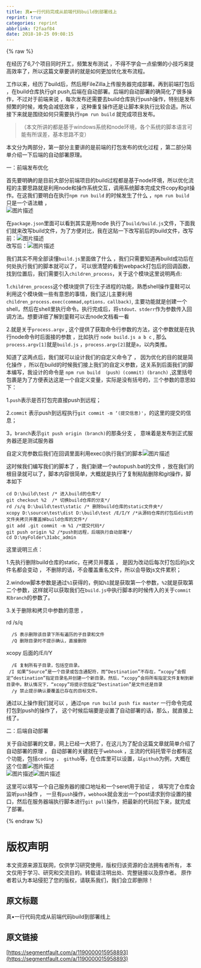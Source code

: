 ```yaml
---
title: 真▪一行代码完成从前端代码build到部署线上
reprint: true
categories: reprint
abbrlink: f2faaf84
date: 2018-10-25 09:08:15
---
```


{% raw %}
<p>&#x5728;&#x7ECF;&#x5386;&#x4E86;6,7&#x4E2A;&#x9879;&#x76EE;&#x540C;&#x65F6;&#x5F00;&#x5DE5;&#xFF0C;&#x9891;&#x7E41;&#x53D1;&#x5E03;&#x6D4B;&#x8BD5; &#xFF0C;&#x4E0D;&#x5F97;&#x4E0D;&#x5B66;&#x4F1A;&#x4E00;&#x70B9;&#x5077;&#x61D2;&#x7684;&#x5C0F;&#x6280;&#x5DE7;&#x6765;&#x63D0;&#x9AD8;&#x6548;&#x7387;&#x4E86;&#xFF0C;&#x6240;&#x4EE5;&#x8FD9;&#x7BC7;&#x6587;&#x7AE0;&#x8981;&#x8BB2;&#x7684;&#x5C31;&#x662F;&#x5982;&#x4F55;&#x66F4;&#x52A0;&#x4F18;&#x5316;&#x53D1;&#x5E03;&#x6D41;&#x7A0B;&#x3002;</p><p>&#x5DE5;&#x4F5C;&#x4EE5;&#x6765;&#xFF0C;&#x7ECF;&#x5386;&#x4E86;build&#x540E;&#xFF0C;&#x7136;&#x540E;&#x7528;FileZilla&#x4E0A;&#x4F20;&#x670D;&#x52A1;&#x5668;&#x5B8C;&#x6210;&#x90E8;&#x7F72;&#x3002;&#x518D;&#x5230;&#x524D;&#x7AEF;&#x6253;&#x5305;&#x540E; &#xFF0C;&#x5728;build&#x4ED3;&#x5E93;&#x6267;&#x884C;git push,&#x540E;&#x7AEF;&#x5728;&#x81EA;&#x52A8;&#x90E8;&#x7F72;&#x3002;&#x540E;&#x7AEF;&#x7684;&#x81EA;&#x52A8;&#x90E8;&#x7F72;&#x7684;&#x786E;&#x7B80;&#x5316;&#x4E86;&#x5F88;&#x591A;&#x64CD;&#x4F5C;&#xFF0C;&#x4E0D;&#x8FC7;&#x5BF9;&#x4E8E;&#x524D;&#x7AEF;&#x6765;&#x8BF4; &#xFF0C;&#x6BCF;&#x6B21;&#x53D1;&#x5E03;&#x8FD8;&#x9700;&#x8981;&#x53BB;build&#x4ED3;&#x5E93;&#x6267;&#x884C;push&#x64CD;&#x4F5C;&#xFF0C;&#x7279;&#x522B;&#x662F;&#x53D1;&#x5E03;&#x9891;&#x7E41;&#x7684;&#x65F6;&#x5019;&#xFF0C;&#x96BE;&#x514D;&#x4F1A;&#x51CF;&#x4F4E;&#x6548;&#x7387; &#xFF0C;&#x8FD9;&#x79CD;&#x91CD;&#x590D;&#x64CD;&#x4F5C;&#x8FD8;&#x662F;&#x8BA9;&#x811A;&#x672C;&#x6765;&#x6267;&#x884C;&#x6BD4;&#x8F83;&#x5408;&#x9002;&#x3002;&#x6240;&#x4EE5;&#x63A5;&#x4E0B;&#x6765;&#x5C31;&#x662F;&#x56F4;&#x7ED5;&#x5982;&#x4F55;&#x53EA;&#x9700;&#x8981;&#x6267;&#x884C;<code>npm run build</code> &#x5C31;&#x5B8C;&#x6210;&#x9879;&#x76EE;&#x53D1;&#x5E03;&#x3002;</p><blockquote>&#xFF08;&#x672C;&#x6587;&#x6240;&#x8BB2;&#x7684;&#x90FD;&#x662F;&#x57FA;&#x4E8E;windows&#x7CFB;&#x7EDF;&#x548C;node&#x73AF;&#x5883;&#xFF0C;&#x5404;&#x4E2A;&#x7CFB;&#x7EDF;&#x7684;&#x811A;&#x672C;&#x8BED;&#x8A00;&#x53EF;&#x80FD;&#x6709;&#x6240;&#x8BEF;&#x5DEE;&#xFF0C;&#x57FA;&#x672C;&#x601D;&#x8DEF;&#x4E0D;&#x53D8;&#xFF09;</blockquote><p>&#x672C;&#x6587;&#x5206;&#x4E3A;&#x4E24;&#x90E8;&#x5206;&#xFF0C;&#x7B2C;&#x4E00;&#x90E8;&#x5206;&#x4E3B;&#x8981;&#x8BB2;&#x7684;&#x662F;&#x524D;&#x7AEF;&#x7684;&#x6253;&#x5305;&#x53D1;&#x5E03;&#x7684;&#x4F18;&#x5316;&#x8FC7;&#x7A0B; &#xFF0C;&#x7B2C;&#x4E8C;&#x90E8;&#x5206;&#x7B80;&#x5355;&#x4ECB;&#x7ECD;&#x4E00;&#x4E0B;&#x540E;&#x7AEF;&#x7684;&#x81EA;&#x52A8;&#x90E8;&#x7F72;&#x539F;&#x7406;&#x3002;</p><p>&#x4E00;&#xFF1A;&#x524D;&#x7AEF;&#x53D1;&#x5E03;&#x4F18;&#x5316;</p><p>&#x9996;&#x5148;&#x8981;&#x660E;&#x786E;&#x7684;&#x662F;&#x76EE;&#x524D;&#x5927;&#x90E8;&#x5206;&#x524D;&#x7AEF;&#x9879;&#x76EE;&#x7684;build&#x8FC7;&#x7A0B;&#x90FD;&#x662F;&#x57FA;&#x4E8E;node&#x73AF;&#x5883;&#xFF0C;&#x6240;&#x4EE5;&#x4F18;&#x5316;&#x6D41;&#x7A0B;&#x7684;&#x4E3B;&#x8981;&#x601D;&#x8DEF;&#x5C31;&#x662F;&#x5229;&#x7528;node&#x548C;&#x64CD;&#x4F5C;&#x7CFB;&#x7EDF;&#x4EA4;&#x4E92;&#xFF0C;&#x8C03;&#x7528;&#x7CFB;&#x7EDF;&#x811A;&#x672C;&#x5B8C;&#x6210;&#x6587;&#x4EF6;copy&#x548C;git&#x64CD;&#x4F5C;&#x3002;&#x5728;&#x8FD9;&#x6211;&#x4EEC;&#x8981;&#x660E;&#x767D;&#x5728;&#x6267;&#x884C;<code>npm run build</code> &#x7684;&#x65F6;&#x5019;&#x53D1;&#x751F;&#x4E86;&#x4EC0;&#x4E48; &#xFF0C;<code>npm run build</code> &#x53EA;&#x662F;&#x4E00;&#x4E2A;&#x8BED;&#x6CD5;&#x7CD6; &#xFF0C;<br><span class="img-wrap"><img data-src="/img/bVbe7L5?w=1131&amp;h=168" src="https://static.alili.tech/img/bVbe7L5?w=1131&amp;h=168" alt="&#x56FE;&#x7247;&#x63CF;&#x8FF0;" title="&#x56FE;&#x7247;&#x63CF;&#x8FF0;" style="cursor:pointer;display:inline"></span></p><p>&#x5728;<code>package.json</code>&#x91CC;&#x9762;&#x53EF;&#x4EE5;&#x770B;&#x5230;&#x5176;&#x5B9E;&#x662F;&#x7528;node &#x6267;&#x884C;&#x4E86;<code>build/build.js</code>&#x6587;&#x4EF6;&#xFF0C;&#x4E0B;&#x9762;&#x6211;&#x4EEC;&#x5C31;&#x6765;&#x6539;&#x5199;build&#x6587;&#x4EF6;&#xFF0C;&#x4E3A;&#x4E86;&#x65B9;&#x4FBF;&#x5BF9;&#x6BD4;&#xFF0C;&#x6211;&#x5728;&#x8FD9;&#x8D34;&#x4E00;&#x4E0B;&#x6539;&#x5199;&#x524D;&#x540E;&#x7684;build&#x6587;&#x4EF6;&#xFF0C;&#x6539;&#x5199;&#x524D;&#xFF1A;<span class="img-wrap"><img data-src="/img/bVbe7Ma?w=1445&amp;h=908" src="https://static.alili.tech/img/bVbe7Ma?w=1445&amp;h=908" alt="&#x56FE;&#x7247;&#x63CF;&#x8FF0;" title="&#x56FE;&#x7247;&#x63CF;&#x8FF0;" style="cursor:pointer;display:inline"></span><br>&#x6539;&#x5199;&#x540E;&#xFF1A;<span class="img-wrap"><img data-src="/img/bVbe7Mb?w=766&amp;h=914" src="https://static.alili.tech/img/bVbe7Mb?w=766&amp;h=914" alt="&#x56FE;&#x7247;&#x63CF;&#x8FF0;" title="&#x56FE;&#x7247;&#x63CF;&#x8FF0;" style="cursor:pointer;display:inline"></span></p><p>&#x6211;&#x4EEC;&#x5176;&#x5B9E;&#x4E0D;&#x7528;&#x5168;&#x90E8;&#x8BFB;&#x61C2;<code>build.js</code>&#x91CC;&#x9762;&#x505A;&#x4E86;&#x4EC0;&#x4E48; &#xFF0C;&#x6211;&#x4EEC;&#x53EA;&#x9700;&#x8981;&#x77E5;&#x9053;&#x518D;build&#x6210;&#x529F;&#x540E;&#x5728;&#x4F55;&#x5904;&#x6267;&#x884C;&#x6211;&#x4EEC;&#x7684;&#x811A;&#x672C;&#x5C31;&#x53EF;&#x4EE5;&#x4E86;&#xFF0C; &#x53EF;&#x4EE5;&#x5F88;&#x6E05;&#x695A;&#x7684;&#x770B;&#x5230;webpack&#x6253;&#x5305;&#x540E;&#x7684;&#x56DE;&#x8C03;&#x51FD;&#x6570;&#xFF0C;&#x627E;&#x5230;&#x4F4D;&#x7F6E;&#x540E;&#xFF0C;&#x6211;&#x4EEC;&#x9700;&#x8981;&#x5F15;&#x5165;<code>children_process</code>&#xFF0C;&#x5173;&#x4E8E;&#x8FD9;&#x4E2A;&#x6A21;&#x5757;&#x8FD9;&#x91CC;&#x8BF4;&#x660E;&#x4E24;&#x70B9;:</p><p>1.<code>children_process</code>&#x8FD9;&#x4E2A;&#x6A21;&#x5757;&#x63D0;&#x4F9B;&#x4E86;&#x884D;&#x751F;&#x5B50;&#x8FDB;&#x7A0B;&#x7684;&#x529F;&#x80FD;&#xFF0C;&#x719F;&#x6089;shell&#x64CD;&#x4F5C;&#x7AE5;&#x978B;&#x53EF;&#x4EE5;&#x5229;&#x7528;&#x8FD9;&#x4E2A;&#x6A21;&#x5757;&#x505A;&#x4E00;&#x4E9B;&#x6709;&#x610F;&#x601D;&#x7684;&#x4E8B;&#x60C5;&#xFF0C;&#x6211;&#x4EEC;&#x8FD9;&#x513F;&#x4E3B;&#x8981;&#x5229;&#x7528;<code>children_process.exec(commad,options&#xFF0C;callback)</code>, &#x4E3B;&#x8981;&#x529F;&#x80FD;&#x5C31;&#x662F;&#x521B;&#x5EFA;&#x4E00;&#x4E2A;shell&#xFF0C;&#x7136;&#x540E;&#x5728;shell&#x91CC;&#x6267;&#x884C;&#x547D;&#x4EE4;&#x3002;&#x6267;&#x884C;&#x5B8C;&#x6210;&#x540E;&#xFF0C;&#x5C06;<code>stdout&#x3001;stderr</code>&#x4F5C;&#x4E3A;&#x53C2;&#x6570;&#x4F20;&#x5165;&#x56DE;&#x8C03;&#x65B9;&#x6CD5;&#x3002;&#x60F3;&#x8981;&#x8BE6;&#x7EC6;&#x4E86;&#x89E3;&#x5230;&#x7AE5;&#x978B;&#x53EF;&#x4EE5;&#x53BB;node&#x6587;&#x6863;&#x770B;&#x4E00;&#x770B;</p><p>2.&#x5C31;&#x662F;&#x5173;&#x4E8E;<code>process.argv</code> , &#x8FD9;&#x4E2A;&#x63D0;&#x4F9B;&#x4E86;&#x83B7;&#x53D6;&#x547D;&#x4EE4;&#x884C;&#x53C2;&#x6570;&#x7684;&#x65B9;&#x6CD5;&#xFF0C;&#x8FD9;&#x4E2A;&#x53C2;&#x6570;&#x5C31;&#x662F;&#x5728;&#x6267;&#x884C;node&#x547D;&#x4EE4;&#x65F6;&#x540E;&#x9762;&#x63A5;&#x7684;&#x53C2;&#x6570; &#xFF0C;&#x6BD4;&#x5982;&#x6267;&#x884C; <code>node build.js a b c</code> , &#x90A3;&#x4E48;<code>process.argv[1]</code>&#x5C31;&#x662F;<code>build.js</code> &#xFF0C;<code>process.argv[2]</code>&#x5C31;&#x662F;<code>a</code>&#xFF0C;&#x4EE5;&#x5185;&#x7C7B;&#x63A8;&#x3002;</p><p>&#x77E5;&#x9053;&#x4E86;&#x8FD9;&#x4E24;&#x70B9;&#x540E;&#xFF0C;&#x6211;&#x4EEC;&#x5C31;&#x53EF;&#x4EE5;&#x8BBE;&#x8BA1;&#x6211;&#x4EEC;&#x7684;&#x81EA;&#x5B9A;&#x4E49;&#x547D;&#x4EE4;&#x4E86; &#xFF0C; &#x56E0;&#x4E3A;&#x4F18;&#x5316;&#x7684;&#x76EE;&#x7684;&#x5C31;&#x662F;&#x7B80;&#x5316;&#x64CD;&#x4F5C; &#xFF0C;&#x6240;&#x4EE5;&#x5728;build&#x7684;&#x65F6;&#x5019;&#x6211;&#x4EEC;&#x63A5;&#x4E0A;&#x6211;&#x4EEC;&#x7684;&#x81EA;&#x5B9A;&#x4E49;&#x53C2;&#x6570;&#xFF0C;&#x8FD9;&#x5173;&#x7CFB;&#x5230;&#x540E;&#x9762;&#x6211;&#x4EEC;&#x7684;&#x811A;&#x672C;&#x7F16;&#x5199;&#xFF0C;&#x6211;&#x8BBE;&#x8BA1;&#x7684;&#x547D;&#x4EE4;&#x662F; <code>npm run build &#xFF08;push&#xFF09;(commit) (branch)</code> ,&#x8FD9;&#x91CC;&#x62EC;&#x53F7;&#x5305;&#x88F9;&#x662F;&#x4E3A;&#x4E86;&#x65B9;&#x4FBF;&#x8868;&#x8FBE;&#x8FD9;&#x662F;&#x4E00;&#x4E2A;&#x81EA;&#x5B9A;&#x4E49;&#x53D8;&#x91CF;&#xFF0C;&#x5B9E;&#x9645;&#x662F;&#x6CA1;&#x6709;&#x62EC;&#x53F7;&#x7684;&#xFF0C;&#x4E09;&#x4E2A;&#x53C2;&#x6570;&#x7684;&#x610F;&#x601D;&#x5982;&#x4E0B;&#xFF1A;</p><p>1.<code>push</code>&#x8868;&#x793A;&#x662F;&#x5426;&#x6253;&#x5305;&#x5B8C;&#x76F4;&#x63A5;push&#x5230;&#x8FDC;&#x7A0B;&#xFF1B;</p><p>2.<code>commit</code> &#x8868;&#x793A;push&#x5230;&#x8FDC;&#x7A0B;&#x6267;&#x884C;<code>git commit -m &#x2018;(&#x63D0;&#x4EA4;&#x4FE1;&#x606F;)&apos;</code>&#xFF0C;&#x7684;&#x8FD9;&#x91CC;&#x7684;&#x63D0;&#x4EA4;&#x7684;&#x4FE1;&#x606F;&#xFF1B;</p><p>3&#xFF0C;<code>branch</code>&#x8868;&#x793A;<code>git push origin (branch)</code>&#x7684;&#x90A3;&#x6761;&#x5206;&#x652F; &#xFF0C; &#x610F;&#x5473;&#x7740;&#x662F;&#x53D1;&#x5E03;&#x5230;&#x6B63;&#x5F0F;&#x670D;&#x52A1;&#x5668;&#x8FD8;&#x662F;&#x6D4B;&#x8BD5;&#x670D;&#x52A1;&#x5668;</p><p>&#x81EA;&#x5B9A;&#x4E49;&#x5B8C;&#x53C2;&#x6570;&#x540E;&#x6211;&#x4EEC;&#x5728;&#x56DE;&#x8C03;&#x91CC;&#x9762;&#x5229;&#x7528;exec()&#x6267;&#x884C;&#x6211;&#x4EEC;&#x7684;&#x811A;&#x672C;<span class="img-wrap"><img data-src="/img/bVbe7Mv?w=985&amp;h=233" src="https://static.alili.tech/img/bVbe7Mv?w=985&amp;h=233" alt="&#x56FE;&#x7247;&#x63CF;&#x8FF0;" title="&#x56FE;&#x7247;&#x63CF;&#x8FF0;" style="cursor:pointer;display:inline"></span></p><p>&#x8FD9;&#x65F6;&#x5019;&#x6211;&#x4EEC;&#x7F16;&#x5199;&#x6211;&#x4EEC;&#x7684;&#x811A;&#x672C;&#x4E86; &#xFF0C;&#x6211;&#x4EEC;&#x65B0;&#x5EFA;&#x4E00;&#x4E2A;autopush.bat&#x7684;&#x6587;&#x4EF6; &#xFF0C;&#x653E;&#x5728;&#x6211;&#x4EEC;&#x7684;&#x6839;&#x76EE;&#x5F55;&#x5C31;&#x53EF;&#x4EE5;&#x4E86;&#xFF0C;&#x811A;&#x672C;&#x5185;&#x5BB9;&#x5F88;&#x7B80;&#x5355;&#xFF0C;&#x5927;&#x6982;&#x5C31;&#x662F;&#x6267;&#x884C;&#x4E86;&#x590D;&#x5236;&#x7C98;&#x8D34;&#x5220;&#x9664;&#x548C;git&#x64CD;&#x4F5C;&#xFF0C;&#x811A;&#x672C;&#x5982;&#x4E0B;</p><div class="widget-codetool" style="display:none"><div class="widget-codetool--inner"><span class="selectCode code-tool" data-toggle="tooltip" data-placement="top" title="" data-original-title="&#x5168;&#x9009;"></span> <span type="button" class="copyCode code-tool" data-toggle="tooltip" data-placement="top" data-clipboard-text="cd D:\build\test /* &#x8FDB;&#x5165;build&#x7684;&#x4ED3;&#x5E93;*/
git checkout %2  /* &#x5207;&#x6362;build&#x4ED3;&#x5E93;&#x7684;&#x5206;&#x652F;*/
rd /s/q D:\build\test\static /* &#x5220;&#x9664;build&#x4ED3;&#x5E93;&#x7684;static&#x6587;&#x4EF6;&#x5939;*/
xcopy D:\source\test\dist D:\build\test /E/I/Y /*&#x4ECE;&#x6E90;&#x7801;&#x4ED3;&#x5E93;&#x7684;&#x6253;&#x5305;&#x540E;dist&#x7684;&#x6587;&#x4EF6;&#x5939;&#x62F7;&#x8D1D;&#x5E76;&#x8986;&#x76D6;&#x6389;build&#x4ED3;&#x5E93;&#x7684;&#x6587;&#x4EF6;*/
git add .git commit -m %1 /*&#x63D0;&#x4EA4;&#x4EE3;&#x7801;*/
git push origin %2 /*push&#x5230;&#x8FDC;&#x7A0B;&#xFF0C;&#x540E;&#x7AEF;&#x6267;&#x884C;&#x81EA;&#x52A8;&#x90E8;&#x7F72;*/
cd D:\myFolder\31abc_admin
" title="" data-original-title="&#x590D;&#x5236;"></span> <span type="button" class="saveToNote code-tool" data-toggle="tooltip" data-placement="top" title="" data-original-title="&#x653E;&#x8FDB;&#x7B14;&#x8BB0;"></span></div></div><pre class="hljs groovy"><code>cd <span class="hljs-string">D:</span>\build\test <span class="hljs-comment">/* &#x8FDB;&#x5165;build&#x7684;&#x4ED3;&#x5E93;*/</span>
git checkout %<span class="hljs-number">2</span>  <span class="hljs-comment">/* &#x5207;&#x6362;build&#x4ED3;&#x5E93;&#x7684;&#x5206;&#x652F;*/</span>
rd <span class="hljs-regexp">/s/</span>q <span class="hljs-string">D:</span>\build\test\<span class="hljs-keyword">static</span> <span class="hljs-comment">/* &#x5220;&#x9664;build&#x4ED3;&#x5E93;&#x7684;static&#x6587;&#x4EF6;&#x5939;*/</span>
xcopy <span class="hljs-string">D:</span>\source\test\dist <span class="hljs-string">D:</span>\build\test <span class="hljs-regexp">/E/</span>I<span class="hljs-regexp">/Y /</span>*&#x4ECE;&#x6E90;&#x7801;&#x4ED3;&#x5E93;&#x7684;&#x6253;&#x5305;&#x540E;dist&#x7684;&#x6587;&#x4EF6;&#x5939;&#x62F7;&#x8D1D;&#x5E76;&#x8986;&#x76D6;&#x6389;build&#x4ED3;&#x5E93;&#x7684;&#x6587;&#x4EF6;*/
git add .git commit -m %<span class="hljs-number">1</span> <span class="hljs-comment">/*&#x63D0;&#x4EA4;&#x4EE3;&#x7801;*/</span>
git push origin %<span class="hljs-number">2</span> <span class="hljs-comment">/*push&#x5230;&#x8FDC;&#x7A0B;&#xFF0C;&#x540E;&#x7AEF;&#x6267;&#x884C;&#x81EA;&#x52A8;&#x90E8;&#x7F72;*/</span>
cd <span class="hljs-string">D:</span>\myFolder\<span class="hljs-number">31</span>abc_admin
</code></pre><p>&#x8FD9;&#x91CC;&#x8BF4;&#x660E;&#x4E09;&#x70B9;&#xFF1A;</p><p>1.&#x5148;&#x6267;&#x884C;&#x5220;&#x9664;build&#x4ED3;&#x5E93;&#x7684;static&#xFF0C;&#x5728;&#x62F7;&#x8D1D;&#x5E76;&#x8986;&#x76D6; &#xFF0C; &#x662F;&#x56E0;&#x4E3A;&#x6539;&#x52A8;&#x540E;&#x6BCF;&#x6B21;&#x6253;&#x5305;&#x540E;&#x7684;js&#x6587;&#x4EF6;&#x540D;&#x90FD;&#x4F1A;&#x53D8;&#x52A8; &#xFF0C; &#x4E0D;&#x5220;&#x9664;&#x7684;&#x8BDD;&#xFF0C;&#x4E0D;&#x4F1A;&#x8986;&#x76D6;&#x91CD;&#x540D;&#x6587;&#x4EF6;&#xFF0C;&#x6240;&#x4EE5;&#x4F1A;&#x5BFC;&#x81F4;js&#x6587;&#x4EF6;&#x7D2F;&#x79EF;&#xFF1B;</p><p>2.window&#x811A;&#x672C;&#x53C2;&#x6570;&#x662F;&#x901A;&#x8FC7;<code>%1</code>&#x83B7;&#x5F97;&#x7684;&#xFF0C;&#x4F8B;&#x5982;<code>%1</code>&#x5C31;&#x662F;&#x83B7;&#x53D6;&#x7B2C;&#x4E00;&#x4E2A;&#x53C2;&#x6570;&#xFF0C;<code>%2</code>&#x5C31;&#x662F;&#x83B7;&#x53D6;&#x7B2C;&#x4E8C;&#x4E2A;&#x53C2;&#x6570;&#xFF0C;&#x8FD9;&#x6837;&#x5C31;&#x53EF;&#x4EE5;&#x83B7;&#x53D6;&#x6211;&#x4EEC;&#x5728;<code>build.js</code>&#x4E2D;&#x6267;&#x884C;&#x811A;&#x672C;&#x7684;&#x65F6;&#x5019;&#x4F20;&#x5165;&#x7684;&#x5173;&#x4E8E;<code>commit&#x548C;branch</code>&#x7684;&#x53C2;&#x6570;&#x4E86;&#x3002;</p><p>3.&#x5173;&#x4E8E;&#x5220;&#x9664;&#x548C;&#x62F7;&#x8D1D;&#x4E2D;&#x53C2;&#x6570;&#x7684;&#x610F;&#x601D; &#xFF0C;</p><p>rd /s/q</p><div class="widget-codetool" style="display:none"><div class="widget-codetool--inner"><span class="selectCode code-tool" data-toggle="tooltip" data-placement="top" title="" data-original-title="&#x5168;&#x9009;"></span> <span type="button" class="copyCode code-tool" data-toggle="tooltip" data-placement="top" data-clipboard-text="  /S &#x8868;&#x793A;&#x5220;&#x9664;&#x8BE5;&#x76EE;&#x5F55;&#x4E0B;&#x6240;&#x6709;&#x904D;&#x5386;&#x7684;&#x5B50;&#x76EE;&#x5F55;&#x548C;&#x6587;&#x4EF6;
  /Q &#x5220;&#x9664;&#x76EE;&#x5F55;&#x65F6;&#x4E0D;&#x63D0;&#x793A;&#x786E;&#x8BA4;&#xFF0C;&#x76F4;&#x63A5;&#x5220;&#x9664;" title="" data-original-title="&#x590D;&#x5236;"></span> <span type="button" class="saveToNote code-tool" data-toggle="tooltip" data-placement="top" title="" data-original-title="&#x653E;&#x8FDB;&#x7B14;&#x8BB0;"></span></div></div><pre class="hljs"><code>  /S &#x8868;&#x793A;&#x5220;&#x9664;&#x8BE5;&#x76EE;&#x5F55;&#x4E0B;&#x6240;&#x6709;&#x904D;&#x5386;&#x7684;&#x5B50;&#x76EE;&#x5F55;&#x548C;&#x6587;&#x4EF6;
  /Q &#x5220;&#x9664;&#x76EE;&#x5F55;&#x65F6;&#x4E0D;&#x63D0;&#x793A;&#x786E;&#x8BA4;&#xFF0C;&#x76F4;&#x63A5;&#x5220;&#x9664;</code></pre><p>xcopy &#x540E;&#x9762;&#x7684;/E/I/Y</p><div class="widget-codetool" style="display:none"><div class="widget-codetool--inner"><span class="selectCode code-tool" data-toggle="tooltip" data-placement="top" title="" data-original-title="&#x5168;&#x9009;"></span> <span type="button" class="copyCode code-tool" data-toggle="tooltip" data-placement="top" data-clipboard-text="  /E &#x590D;&#x5236;&#x6240;&#x6709;&#x5B50;&#x76EE;&#x5F55;&#xFF0C;&#x5305;&#x62EC;&#x7A7A;&#x76EE;&#x5F55;&#x3002;
 /I &#x5982;&#x679C;&#x201C;Source&#x201D;&#x662F;&#x4E00;&#x4E2A;&#x76EE;&#x5F55;&#x6216;&#x5305;&#x542B;&#x901A;&#x914D;&#x7B26;&#xFF0C;&#x800C;&#x201C;Destination&#x201D;&#x4E0D;&#x5B58;&#x5728;&#xFF0C;&#x201C;xcopy&#x201D;&#x4F1A;&#x5047;&#x5B9A;&#x201C;destination&#x201D;&#x6307;&#x5B9A;&#x76EE;&#x5F55;&#x540D;&#x5E76;&#x521B;&#x5EFA;&#x4E00;&#x4E2A;&#x65B0;&#x76EE;&#x5F55;&#x3002;&#x7136;&#x540E;&#xFF0C;&#x201C;xcopy&#x201D;&#x4F1A;&#x5C06;&#x6240;&#x6709;&#x6307;&#x5B9A;&#x6587;&#x4EF6;&#x590D;&#x5236;&#x5230;&#x65B0;&#x76EE;&#x5F55;&#x4E2D;&#x3002;&#x9ED8;&#x8BA4;&#x60C5;&#x51B5;&#x4E0B;&#xFF0C;&#x201C;xcopy&#x201D;&#x5C06;&#x63D0;&#x793A;&#x60A8;&#x6307;&#x5B9A;&#x201C;Destination&#x201D;&#x662F;&#x6587;&#x4EF6;&#x8FD8;&#x662F;&#x76EE;&#x5F55;
  /y &#x7981;&#x6B62;&#x63D0;&#x793A;&#x786E;&#x8BA4;&#x8981;&#x8986;&#x76D6;&#x5DF2;&#x5B58;&#x5728;&#x7684;&#x76EE;&#x6807;&#x6587;&#x4EF6;&#x3002;" title="" data-original-title="&#x590D;&#x5236;"></span> <span type="button" class="saveToNote code-tool" data-toggle="tooltip" data-placement="top" title="" data-original-title="&#x653E;&#x8FDB;&#x7B14;&#x8BB0;"></span></div></div><pre class="hljs dos"><code>  /E &#x590D;&#x5236;&#x6240;&#x6709;&#x5B50;&#x76EE;&#x5F55;&#xFF0C;&#x5305;&#x62EC;&#x7A7A;&#x76EE;&#x5F55;&#x3002;
 /I &#x5982;&#x679C;&#x201C;Source&#x201D;&#x662F;&#x4E00;&#x4E2A;&#x76EE;&#x5F55;&#x6216;&#x5305;&#x542B;&#x901A;&#x914D;&#x7B26;&#xFF0C;&#x800C;&#x201C;Destination&#x201D;&#x4E0D;&#x5B58;&#x5728;&#xFF0C;&#x201C;<span class="hljs-built_in">xcopy</span>&#x201D;&#x4F1A;&#x5047;&#x5B9A;&#x201C;destination&#x201D;&#x6307;&#x5B9A;&#x76EE;&#x5F55;&#x540D;&#x5E76;&#x521B;&#x5EFA;&#x4E00;&#x4E2A;&#x65B0;&#x76EE;&#x5F55;&#x3002;&#x7136;&#x540E;&#xFF0C;&#x201C;<span class="hljs-built_in">xcopy</span>&#x201D;&#x4F1A;&#x5C06;&#x6240;&#x6709;&#x6307;&#x5B9A;&#x6587;&#x4EF6;&#x590D;&#x5236;&#x5230;&#x65B0;&#x76EE;&#x5F55;&#x4E2D;&#x3002;&#x9ED8;&#x8BA4;&#x60C5;&#x51B5;&#x4E0B;&#xFF0C;&#x201C;<span class="hljs-built_in">xcopy</span>&#x201D;&#x5C06;&#x63D0;&#x793A;&#x60A8;&#x6307;&#x5B9A;&#x201C;Destination&#x201D;&#x662F;&#x6587;&#x4EF6;&#x8FD8;&#x662F;&#x76EE;&#x5F55;
  /y &#x7981;&#x6B62;&#x63D0;&#x793A;&#x786E;&#x8BA4;&#x8981;&#x8986;&#x76D6;&#x5DF2;&#x5B58;&#x5728;&#x7684;&#x76EE;&#x6807;&#x6587;&#x4EF6;&#x3002;</code></pre><p>&#x901A;&#x8FC7;&#x4EE5;&#x4E0A;&#x64CD;&#x4F5C;&#x6211;&#x4EEC;&#x5C31;&#x53EF;&#x4EE5; &#xFF0C;&#x901A;&#x8FC7;<code>npm run build push fix master</code> &#x4E00;&#x884C;&#x547D;&#x4EE4;&#x5B8C;&#x6210;&#x6253;&#x5305;&#x5230;push&#x7684;&#x64CD;&#x4F5C;&#x4E86;&#xFF0C; &#x8FD9;&#x4E2A;&#x65F6;&#x5019;&#x540E;&#x7AEF;&#x8981;&#x662F;&#x8BBE;&#x7F6E;&#x4E86;&#x81EA;&#x52A8;&#x90E8;&#x7F72;&#x7684;&#x8BDD;&#xFF0C;&#x90A3;&#x4E48;&#xFF0C;&#x5C31;&#x76F4;&#x63A5;&#x4E0A;&#x7EBF;&#x4E86;&#x3002;</p><p>&#x4E8C;&#xFF1A;&#x540E;&#x7AEF;&#x81EA;&#x52A8;&#x90E8;&#x7F72;</p><p>&#x5173;&#x4E8E;&#x81EA;&#x52A8;&#x90E8;&#x7F72;&#x7684;&#x6587;&#x7AE0;&#xFF0C;&#x7F51;&#x4E0A;&#x5DF2;&#x7ECF;&#x4E00;&#x5927;&#x628A;&#x4E86;&#xFF0C;&#x5728;&#x8FD9;&#x513F;&#x4E3A;&#x4E86;&#x914D;&#x5408;&#x8FD9;&#x7BC7;&#x6587;&#x7AE0;&#x5C31;&#x7B80;&#x5355;&#x4ECB;&#x7ECD;&#x4E86;&#x81EA;&#x52A8;&#x90E8;&#x7F72;&#x7684;&#x539F;&#x7406; &#xFF0C; &#x81EA;&#x52A8;&#x90E8;&#x7F72;&#x7684;&#x5173;&#x952E;&#x5C31;&#x5728;&#x4E8E;<code>webhook</code> &#xFF0C;&#x4E3B;&#x6D41;&#x7684;&#x4EE3;&#x7801;&#x6258;&#x7BA1;&#x5E73;&#x53F0;&#x90FD;&#x6709;&#x8FD9;&#x4E2A;&#x529F;&#x80FD;&#xFF0C;&#x5305;&#x62EC;<code>coding &#xFF0C; github</code>&#x7B49;&#xFF0C;&#x5728;&#x4ED3;&#x5E93;&#x91CC;&#x53EF;&#x4EE5;&#x8BBE;&#x7F6E;&#xFF0C;&#x4EE5;<code>github</code>&#x4E3A;&#x4F8B;&#xFF0C;&#x5927;&#x6982;&#x5728;&#x8FD9;&#x4E2A;&#x4F4D;&#x7F6E;<span class="img-wrap"><img data-src="/img/bVbe7MI?w=1097&amp;h=181" src="https://static.alili.tech/img/bVbe7MI?w=1097&amp;h=181" alt="&#x56FE;&#x7247;&#x63CF;&#x8FF0;" title="&#x56FE;&#x7247;&#x63CF;&#x8FF0;" style="cursor:pointer;display:inline"></span><br><span class="img-wrap"><img data-src="/img/bVbe7MJ?w=1299&amp;h=570" src="https://static.alili.tech/img/bVbe7MJ?w=1299&amp;h=570" alt="&#x56FE;&#x7247;&#x63CF;&#x8FF0;" title="&#x56FE;&#x7247;&#x63CF;&#x8FF0;" style="cursor:pointer;display:inline"></span><span class="img-wrap"><img data-src="/img/bVbe7MK?w=695&amp;h=802" src="https://static.alili.tech/img/bVbe7MK?w=695&amp;h=802" alt="&#x56FE;&#x7247;&#x63CF;&#x8FF0;" title="&#x56FE;&#x7247;&#x63CF;&#x8FF0;" style="cursor:pointer;display:inline"></span></p><p>&#x8FD9;&#x91CC;&#x53EF;&#x4EE5;&#x586B;&#x5199;&#x4E00;&#x4E2A;&#x81EA;&#x5DF1;&#x670D;&#x52A1;&#x5668;&#x7684;&#x63A5;&#x53E3;&#x5730;&#x5740;&#x548C;&#x4E00;&#x4E2A;seret&#x7528;&#x4E8E;&#x9A8C;&#x8BC1; &#xFF0C; &#x586B;&#x5199;&#x5B8C;&#x4E86;&#x4ED3;&#x5E93;&#x4F1A;&#x76D1;&#x542C;<code>push</code>&#x64CD;&#x4F5C; &#xFF0C; &#x4E00;&#x65E6;&#x6709;<code>push</code>&#x64CD;&#x4F5C;&#xFF0C;<code>webhook</code>&#x5C31;&#x4F1A;&#x53D1;&#x51FA;&#x4E00;&#x4E2A;post&#x8BF7;&#x6C42;&#x5230;&#x4F60;&#x8BBE;&#x7F6E;&#x7684;&#x63A5;&#x53E3;&#xFF0C;&#x7136;&#x540E;&#x5728;&#x670D;&#x52A1;&#x5668;&#x7AEF;&#x6267;&#x884C;&#x811A;&#x672C;&#x8FDB;&#x884C;<code>git pull</code>&#x64CD;&#x4F5C;&#xFF0C;&#x628A;&#x6700;&#x65B0;&#x7684;&#x4EE3;&#x7801;&#x62C9;&#x4E0B;&#x6765;&#xFF0C;&#x5C31;&#x5B8C;&#x6210;&#x4E86;&#x90E8;&#x7F72;&#x3002;</p>
{% endraw %}

# 版权声明
本文资源来源互联网，仅供学习研究使用，版权归该资源的合法拥有者所有，
本文仅用于学习、研究和交流目的。转载请注明出处、完整链接以及原作者。
原作者若认为本站侵犯了您的版权，请联系我们，我们会立即删除！

## 原文标题
真▪一行代码完成从前端代码build到部署线上

## 原文链接
[https://segmentfault.com/a/1190000015958893](https://segmentfault.com/a/1190000015958893)

